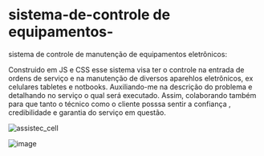 # sistema-de-controle de equipamentos-
sistema de controle de manutenção de equipamentos eletrônicos:


Construido em JS e CSS esse sistema visa ter o controle na entrada de ordens de serviço e na manutenção de diversos aparehlos eletrônicos, ex celulares tabletes e notbooks.
Auxiliando-me na descrição do problema e detalhando no serviço o qual  será executado. Assim, colaborando também  para que tanto o técnico como o cliente posssa sentir a confiança , credibilidade e garantia do serviço em questão.

![assistec_cell](https://github.com/THIAGO-PIXEL/sistema-de-controle-/assets/60179370/d8122709-61ae-4b0d-a919-03a497854543)














![image](https://github.com/THIAGO-PIXEL/sistema-de-controle-/assets/60179370/fb6c7a22-2733-4726-b89b-0c31a9d8de29)
